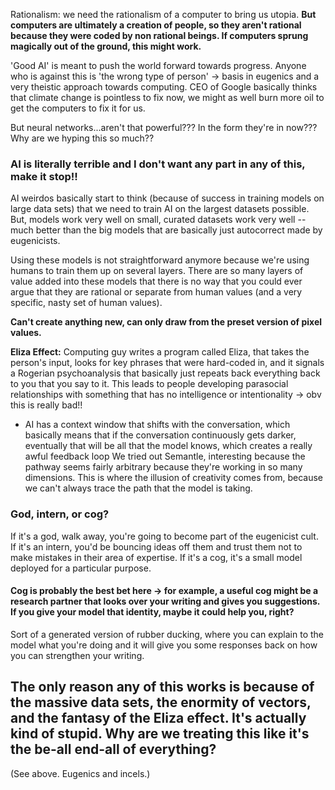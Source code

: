 Rationalism: we need the rationalism of a computer to bring us utopia. **But computers are ultimately a creation of people, so they aren't rational because they were coded by non rational beings. If computers sprung magically out of the ground, this might work.**

'Good AI' is meant to push the world forward towards progress. Anyone who is against this is 'the wrong type of person' -> basis in eugenics and a very theistic approach towards computing. CEO of Google basically thinks that climate change is pointless to fix now, we might as well burn more oil to get the computers to fix it for us.

But neural networks...aren't that powerful??? In the form they're in now??? Why are we hyping this so much??
### AI is literally terrible and I don't want any part in any of this, make it stop!!

AI weirdos basically start to think (because of success in training models on large data sets) that we need to train AI on the largest datasets possible. But, models work very well on small, curated datasets work very well -- much better than the big models that are basically just autocorrect made by eugenicists.

Using these models is not straightforward anymore because we're using humans to train them up on several layers. There are so many layers of value added into these models that there is no way that you could ever argue that they are rational or separate from human values (and a very specific, nasty set of human values).

**Can't create anything new, can only draw from the preset version of pixel values.**

**Eliza Effect:** Computing guy writes a program called Eliza, that takes the person's input, looks for key phrases that were hard-coded in, and it signals a Rogerian psychoanalysis that basically just repeats back everything back to you that you say to it. This leads to people developing parasocial relationships with something that has no intelligence or intentionality -> obv this is really bad!!
- AI has a context window that shifts with the conversation, which basically means that if the conversation continuously gets darker, eventually that will be all that the model knows, which creates a really awful feedback loop
We tried out Semantle, interesting because the pathway seems fairly arbitrary because they're working in so many dimensions. This is where the illusion of creativity comes from, because we can't always trace the path that the model is taking.
### God, intern, or cog?
If it's a god, walk away, you're going to become part of the eugenicist cult.
If it's an intern, you'd be bouncing ideas off them and trust them not to make mistakes in their area of expertise.
If it's a cog, it's a small model deployed for a particular purpose.
#### Cog is probably the best bet here -> for example, a useful cog might be a research partner that looks over your writing and gives you suggestions. If you give your model that identity, maybe it could help you, right?
Sort of a generated version of rubber ducking, where you can explain to the model what you're doing and it will give you some responses back on how you can strengthen your writing. 

## The only reason any of this works is because of the massive data sets, the enormity of vectors, and the fantasy of the Eliza effect. It's actually kind of stupid. Why are we treating this like it's the be-all end-all of everything?
(See above. Eugenics and incels.)






